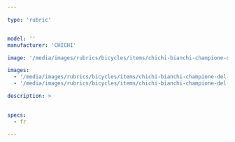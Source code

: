 ```yaml
---

type: 'rubric'


model: ''
manufacturer: 'CHICHI'

image: '/media/images/rubrics/bicycles/items/chichi-bianchi-champione-del-mondo_1.JPG'

images:
  - '/media/images/rubrics/bicycles/items/chichi-bianchi-champione-del-mondo_2.JPG'
  - '/media/images/rubrics/bicycles/items/chichi-bianchi-champione-del-mondo_3.JPG'

description: >
    

specs:
  - fr

---
```

